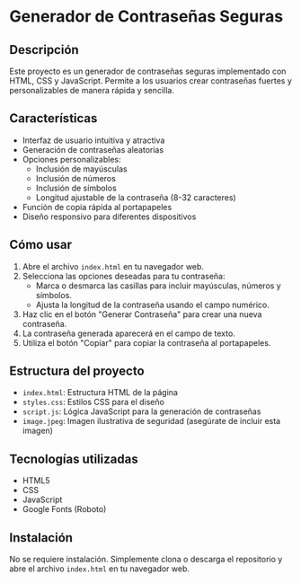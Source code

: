 # Generador de Contraseñas Seguras

## Descripción
Este proyecto es un generador de contraseñas seguras implementado con HTML, CSS y JavaScript. Permite a los usuarios crear contraseñas fuertes y personalizables de manera rápida y sencilla.

## Características
- Interfaz de usuario intuitiva y atractiva
- Generación de contraseñas aleatorias
- Opciones personalizables:
  - Inclusión de mayúsculas
  - Inclusión de números
  - Inclusión de símbolos
  - Longitud ajustable de la contraseña (8-32 caracteres)
- Función de copia rápida al portapapeles
- Diseño responsivo para diferentes dispositivos

## Cómo usar
1. Abre el archivo `index.html` en tu navegador web.
2. Selecciona las opciones deseadas para tu contraseña:
   - Marca o desmarca las casillas para incluir mayúsculas, números y símbolos.
   - Ajusta la longitud de la contraseña usando el campo numérico.
3. Haz clic en el botón "Generar Contraseña" para crear una nueva contraseña.
4. La contraseña generada aparecerá en el campo de texto.
5. Utiliza el botón "Copiar" para copiar la contraseña al portapapeles.

## Estructura del proyecto
- `index.html`: Estructura HTML de la página
- `styles.css`: Estilos CSS para el diseño
- `script.js`: Lógica JavaScript para la generación de contraseñas
- `image.jpeg`: Imagen ilustrativa de seguridad (asegúrate de incluir esta imagen)

## Tecnologías utilizadas
- HTML5
- CSS
- JavaScript
- Google Fonts (Roboto)

## Instalación
No se requiere instalación. Simplemente clona o descarga el repositorio y abre el archivo `index.html` en tu navegador web.
